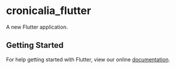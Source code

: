 # cronicalia_flutter

A new Flutter application.

## Getting Started

For help getting started with Flutter, view our online
[documentation](https://flutter.io/).

